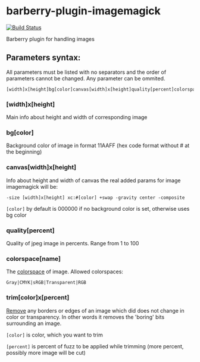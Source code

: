 barberry-plugin-imagemagick
==========================

[![Build Status](https://travis-ci.org/Magomogo/barberry-plugin-imagemagick.png?branch=master)](https://travis-ci.org/Magomogo/barberry-plugin-imagemagick)

Barberry plugin for handling images

Parameters syntax:
-----------------

All parameters must be listed with no separators and the order of parameters cannot be changed.
Any parameter can be ommited.

    [width]x[height]bg[color]canvas[width]x[height]quality[percent]colorspace[name]

### [width]x[height]

Main info about height and width of corresponding image

### bg[color]

Background color of image in format 11AAFF (hex code format without # at the beginning)

### canvas[width]x[height]

Info about height and width of canvas
the real added params for image imagemagick will be:

    -size [width]x[height] xc:#[color] +swap -gravity center -composite

`[color]` by default is 000000 if no background color is set, otherwise uses bg color

### quality[percent]

Quality of jpeg image in percents. Range from 1 to 100

### colorspace[name]

The [colorspace](http://www.imagemagick.org/script/command-line-options.php#colorspace "imagemagick docs") of image.
Allowed colorspaces:

    Gray|CMYK|sRGB|Transparent|RGB

### trim[color]x[percent]

[Remove](http://www.imagemagick.org/Usage/crop/#trim "imagemagick docs") any borders or edges of an image 
which did does not change in color or transparency.
In other words it removes the 'boring' bits surrounding an image.

`[color]` is color, which you want to trim

`[percent]` is percent of fuzz to be applied while trimming (more percent, possibly more image will be cut)
